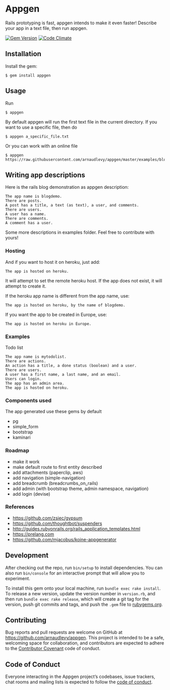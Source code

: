 # Appgen

Rails prototyping is fast, appgen intends to make it even faster!
Describe your app in a text file, then run appgen.

[![Gem Version](https://badge.fury.io/rb/appgen.svg)](https://badge.fury.io/rb/appgen)
[![Code Climate](https://codeclimate.com/github/arnaudlevy/appgen/badges/gpa.svg)](https://codeclimate.com/github/arnaudlevy/appgen)

## Installation

Install the gem:

    $ gem install appgen

## Usage

Run

    $ appgen

By default appgen will run the first text file in the current directory.
If you want to use a specific file, then do 

    $ appgen a_specific_file.txt

Or you can work with an online file 

    $ appgen https://raw.githubusercontent.com/arnaudlevy/appgen/master/examples/blogdemo.txt

## Writing app descriptions

Here is the rails blog demonstration as appgen description:

    The app name is blogdemo.
    There are posts.
    A post has a title, a text (as text), a user, and comments.
    There are users.
    A user has a name.
    There are comments.
    A comment has a user.

Some more descriptions in examples folder.
Feel free to contribute with yours!

### Hosting

And if you want to host it on heroku, just add:

    The app is hosted on heroku.

It will attempt to set the remote heroku host.
If the app does not exist, it will attempt to create it.

If the heroku app name is different from the app name, use:

    The app is hosted on heroku, by the name of blogdemo.

If you want the app to be created in Europe, use:

    The app is hosted on heroku in Europe.

### Examples

Todo list
    
    The app name is mytodolist.
    There are actions.
    An action has a title, a done status (boolean) and a user.
    There are users.
    A user has a first name, a last name, and an email.
    Users can login.
    The app has an admin area.
    The app is hosted on heroku.

### Components used

The app generated use these gems by default
- pg 
- simple_form
- bootstrap
- kaminari

### Roadmap
- make it work
- make default route to first entity described
- add attachments (paperclip, aws)
- add navigation (simple-navigation)
- add breadcrumb (breadcrumbs_on_rails)
- add admin (with bootstrap theme, admin namespace, navigation)
- add login (devise)

### References
- https://github.com/zsiec/gypsum
- https://github.com/thoughtbot/suspenders
- http://guides.rubyonrails.org/rails_application_templates.html
- https://prelang.com
- https://github.com/mjacobus/koine-appgenerator


## Development

After checking out the repo, run `bin/setup` to install dependencies. You can also run `bin/console` for an interactive prompt that will allow you to experiment.

To install this gem onto your local machine, run `bundle exec rake install`. To release a new version, update the version number in `version.rb`, and then run `bundle exec rake release`, which will create a git tag for the version, push git commits and tags, and push the `.gem` file to [rubygems.org](https://rubygems.org).

## Contributing

Bug reports and pull requests are welcome on GitHub at https://github.com/arnaudlevy/appgen. This project is intended to be a safe, welcoming space for collaboration, and contributors are expected to adhere to the [Contributor Covenant](http://contributor-covenant.org) code of conduct.

## Code of Conduct

Everyone interacting in the Appgen project’s codebases, issue trackers, chat rooms and mailing lists is expected to follow the [code of conduct](https://github.com/arnaudlevy/appgen/blob/master/CODE_OF_CONDUCT.md).
